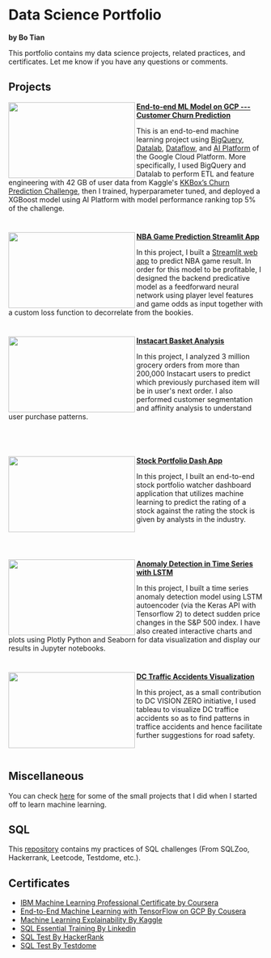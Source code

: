 # Data Science Portfolio

**by Bo Tian**

This portfolio contains my data science projects, related practices, and certificates. Let me know if you have any questions or comments.

## Projects



<img align="left" width="250" height="150" src="https://github.com/tianbo137/My_Portfolio/blob/main/Images/customer-churn.jpg"> **[End-to-end ML Model on GCP --- Customer Churn Prediction](https://github.com/tianbo137/My_Portfolio/tree/main/Customer%20Churn%20Prediction)**

This is an end-to-end machine learning project using [BigQuery](https://cloud.google.com/bigquery), [Datalab](https://cloud.google.com/datalab/docs), [Dataflow](https://cloud.google.com/dataflow), and [AI Platform](https://cloud.google.com/ai-platform) of the Google Cloud Platform. More specifically, I used BigQuery and Datalab to perform ETL and feature engineering with 42 GB of user data from Kaggle's [KKBox’s Churn Prediction Challenge](https://www.kaggle.com/c/kkbox-churn-prediction-challenge), then I trained, hyperparameter tuned, and deployed a XGBoost model using AI Platform with model performance ranking top 5% of the challenge.

#

<img align="left" width="250" height="150" src="https://github.com/tianbo137/My_Portfolio/blob/main/Images/nba-ball-general-view-floor-1-784x523.jpg"> **[NBA Game Prediction Streamlit App](https://github.com/tianbo137/My_Portfolio/tree/main/Credit_Card_Clients_Default)**

In this project, I built a [Streamlit web app]() to predict NBA game result. In order for this model to be profitable, I designed the backend predicative model as a feedforward neural network using player level features and game odds as input together with a custom loss function to decorrelate from the bookies. 
<br />


#

<img align="left" width="250" height="150" src="https://github.com/tianbo137/My_Portfolio/blob/main/Images/instacart.jpg"> **[Instacart Basket Analysis](https://github.com/tianbo137/My_Portfolio/tree/main/Instacart-Market-Basket-Analysis)**

In this project, I analyzed 3 million grocery orders from more than 200,000 Instacart users to predict which previously purchased item will be in user's next order. I also performed customer segmentation and affinity analysis to understand user purchase patterns.

<br />


#

<img align="left" width="250" height="150" src="https://github.com/tianbo137/My_Portfolio/blob/main/Images/www.usnews.com.jpg"> **[Stock Portfolio Dash App](https://github.com/tianbo137/My_Portfolio/tree/main/Stock%20Portfolio%20Dash%20App)**
 
In this project, I built an end-to-end stock portfolio watcher dashboard application that utilizes machine learning to predict the rating of a stock against the rating the stock is given by analysts in the industry. 

<br />

#

<img align="left" width="250" height="150" src="https://github.com/tianbo137/My_Portfolio/blob/main/Images/time%20series%20anomaly%20detection.jpg"> **[Anomaly Detection in Time Series with LSTM](https://github.com/tianbo137/My_Portfolio/tree/main/Anomaly-Detection-in-Time-Series-Data)** 

In this project,  I built a time series anomaly detection model using LSTM autoencoder (via the Keras API with Tensorflow 2) to detect sudden price changes in the S&P 500 index. I have also created interactive charts and plots using Plotly Python and Seaborn for data visualization and display our results in Jupyter notebooks.
<br />

#

<img align="left" width="250" height="150" src="https://github.com/tianbo137/My_Portfolio/blob/main/Images/DC-TRAFFIC1.jpg"> **[DC Traffic Accidents Visualization](https://github.com/tianbo137/My_Portfolio/tree/main/Visualizing-DC-Traffic-Crashes)**
 
In this project, as a small contribution to DC VISION ZERO initiative, I used tableau to visualize DC traffice accidents so as to find patterns in traffice accidents and hence facilitate further suggestions for road safety. 

<br />


## Miscellaneous

You can check [here](https://github.com/tianbo137/Miscellaneous) for some of the small projects that I did when I started off to learn machine learning.


## SQL

This [repository](https://github.com/tianbo137/SQL) contains my practices of SQL challenges (From SQLZoo, Hackerrank, Leetcode, Testdome, etc.).
 


## Certificates

- [IBM Machine Learning Professional Certificate by Coursera]()
- [End-to-End Machine Learning with TensorFlow on GCP By Cousera]()
- [Machine Learning Explainability By Kaggle]()
- [SQL Essential Training By Linkedin]()
- [SQL Test By HackerRank]()
- [SQL Test By Testdome]()

